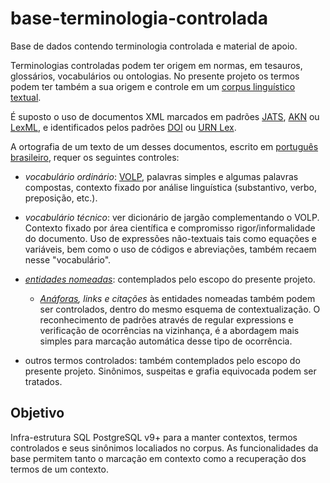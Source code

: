 # base-terminologia-controlada
Base de dados contendo terminologia controlada e material de apoio.

Terminologias controladas podem ter origem em normas, em tesauros, glossários, vocabulários ou ontologias. No presente projeto os termos podem ter também a sua origem e controle em um [corpus linguístico textual](https://en.wikipedia.org/wiki/Corpus_linguistics).

É suposto o uso de documentos XML marcados em padrões [JATS](https://en.wikipedia.org/wiki/Journal_Article_Tag_Suite), [AKN](http://www.akomantoso.org/) ou [LexML](http://projeto.lexml.gov.br/documentacao/Parte-3-XML-Schema.pdf), e identificados pelos padrões [DOI](https://en.wikipedia.org/wiki/Digital_object_identifier) ou [URN Lex](https://en.wikipedia.org/wiki/Lex_(URN)).

A ortografia de um  texto de um desses documentos, escrito em [português brasileiro](https://www.wikidata.org/wiki/Q750553),  requer os seguintes controles:

* *vocabulário ordinário*: [VOLP](http://www.academia.org.br/nossa-lingua/busca-no-vocabulario), palavras simples e algumas palavras compostas, contexto fixado por análise linguística (substantivo, verbo, preposição, etc.). 

* *vocabulário técnico*: ver dicionário de jargão complementando o VOLP. Contexto fixado por área científica e compromisso rigor/informalidade do documento. Uso de expressões não-textuais tais como equações e variáveis, bem como o uso de códigos e abreviações, também recaem nesse "vocabulário".

* [*entidades nomeadas*](https://en.wikipedia.org/wiki/Named-entity_recognition): contemplados pelo escopo do presente projeto.

  * *[Anáforas](https://www.wikidata.org/wiki/Q156751), links e citações* às entidades nomeadas também podem ser controlados, dentro do mesmo esquema de contextualização. O reconhecimento de padrões através de regular expressions e verificação de ocorrências na vizinhança, é a abordagem mais simples para marcação automática desse tipo de ocorrência.

* outros termos controlados: também contemplados pelo escopo do presente projeto. Sinônimos, suspeitas e grafia equivocada podem ser tratados.

## Objetivo ##
Infra-estrutura SQL PostgreSQL v9+ para a manter contextos, termos controlados e seus sinônimos localiados no corpus. As funcionalidades da base permitem tanto o marcação em contexto como a recuperação dos termos de um contexto.







